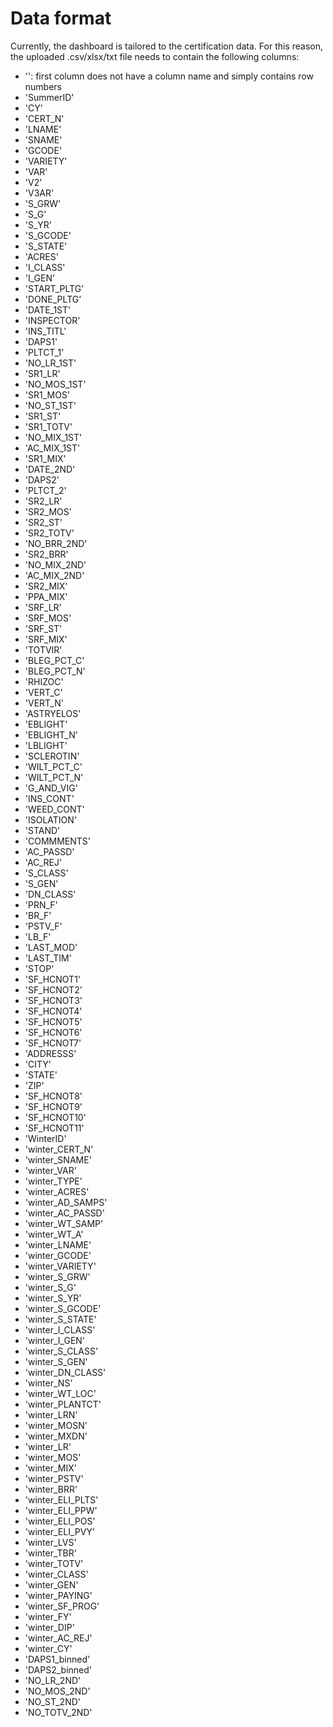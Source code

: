 # Data format

Currently, the dashboard is tailored to the certification data. For this reason, the uploaded .csv/xlsx/txt file needs to contain the following columns:

- '': first column does not have a column name and simply contains row numbers
- 'SummerID'
- 'CY'
- 'CERT_N' 
- 'LNAME'
- 'SNAME'
- 'GCODE'
- 'VARIETY'
- 'VAR'
- 'V2'
- 'V3AR'
- 'S_GRW'
- 'S_G'
- 'S_YR'
- 'S_GCODE'
- 'S_STATE'
- 'ACRES'
- 'I_CLASS'
- 'I_GEN'
- 'START_PLTG'
- 'DONE_PLTG'
- 'DATE_1ST'
- 'INSPECTOR'
- 'INS_TITL'
- 'DAPS1'
- 'PLTCT_1'
- 'NO_LR_1ST'
- 'SR1_LR'
- 'NO_MOS_1ST'
- 'SR1_MOS'
- 'NO_ST_1ST'
- 'SR1_ST'
- 'SR1_TOTV'
- 'NO_MIX_1ST'
- 'AC_MIX_1ST'
- 'SR1_MIX'
- 'DATE_2ND'
- 'DAPS2'
- 'PLTCT_2'
- 'SR2_LR'
- 'SR2_MOS'
- 'SR2_ST'
- 'SR2_TOTV'
- 'NO_BRR_2ND'
- 'SR2_BRR'
- 'NO_MIX_2ND'
- 'AC_MIX_2ND'
- 'SR2_MIX'
- 'PPA_MIX'
- 'SRF_LR'
- 'SRF_MOS'
- 'SRF_ST'
- 'SRF_MIX'
- 'TOTVIR'
- 'BLEG_PCT_C'
- 'BLEG_PCT_N'
- 'RHIZOC'
- 'VERT_C'
- 'VERT_N'
- 'ASTRYELOS'
- 'EBLIGHT'
- 'EBLIGHT_N'
- 'LBLIGHT'
- 'SCLEROTIN'
- 'WILT_PCT_C'
- 'WILT_PCT_N'
- 'G_AND_VIG'
- 'INS_CONT'
- 'WEED_CONT'
- 'ISOLATION'
- 'STAND'
- 'COMMMENTS'
- 'AC_PASSD'
- 'AC_REJ'
- 'S_CLASS'
- 'S_GEN'
- 'DN_CLASS'
- 'PRN_F'
- 'BR_F'
- 'PSTV_F'
- 'LB_F'
- 'LAST_MOD'
- 'LAST_TIM'
- 'STOP'
- 'SF_HCNOT1'
- 'SF_HCNOT2'
- 'SF_HCNOT3'
- 'SF_HCNOT4'
- 'SF_HCNOT5'
- 'SF_HCNOT6'
- 'SF_HCNOT7'
- 'ADDRESSS'
- 'CITY'
- 'STATE'
- 'ZIP'
- 'SF_HCNOT8'
- 'SF_HCNOT9'
- 'SF_HCNOT10'
- 'SF_HCNOT11'
- 'WinterID'
- 'winter_CERT_N'
- 'winter_SNAME'
- 'winter_VAR'
- 'winter_TYPE'
- 'winter_ACRES'
- 'winter_AD_SAMPS'
- 'winter_AC_PASSD'
- 'winter_WT_SAMP'
- 'winter_WT_A'
- 'winter_LNAME'
- 'winter_GCODE'
- 'winter_VARIETY'
- 'winter_S_GRW'
- 'winter_S_G'
- 'winter_S_YR'
- 'winter_S_GCODE'
- 'winter_S_STATE'
- 'winter_I_CLASS'
- 'winter_I_GEN'
- 'winter_S_CLASS'
- 'winter_S_GEN'
- 'winter_DN_CLASS'
- 'winter_NS'
- 'winter_WT_LOC'
- 'winter_PLANTCT'
- 'winter_LRN'
- 'winter_MOSN'
- 'winter_MXDN'
- 'winter_LR'
- 'winter_MOS'
- 'winter_MIX'
- 'winter_PSTV'
- 'winter_BRR'
- 'winter_ELI_PLTS'
- 'winter_ELI_PPW'
- 'winter_ELI_POS'
- 'winter_ELI_PVY'
- 'winter_LVS'
- 'winter_TBR'
- 'winter_TOTV'
- 'winter_CLASS'
- 'winter_GEN'
- 'winter_PAYING'
- 'winter_SF_PROG'
- 'winter_FY'
- 'winter_DIP'
- 'winter_AC_REJ'
- 'winter_CY'
- 'DAPS1_binned'
- 'DAPS2_binned'
- 'NO_LR_2ND'
- 'NO_MOS_2ND'
- 'NO_ST_2ND'
- 'NO_TOTV_2ND'
